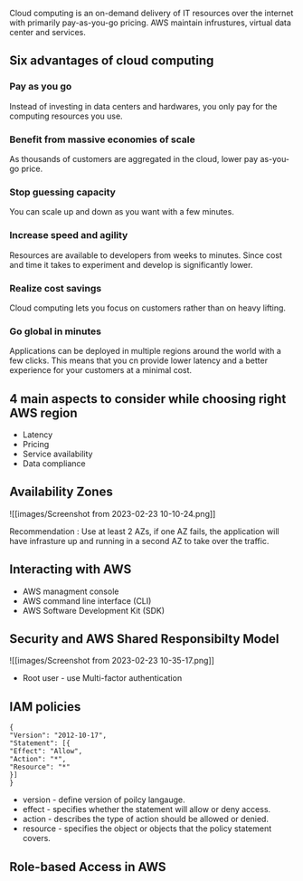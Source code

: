 Cloud computing is an on-demand delivery of IT resources over the internet with primarily pay-as-you-go pricing. AWS maintain infrustures, virtual data center and services.

## Six advantages of cloud computing

### Pay as you go

Instead of investing in data centers and hardwares, you only pay for the computing resources you use. 

### Benefit from massive economies of scale

As thousands of customers are aggregated in the cloud, lower pay as-you-go price.

### Stop guessing capacity

You can scale up and down as you want with a few minutes.

### Increase speed and agility

Resources are available to developers from weeks to minutes. Since cost and time it takes to experiment and develop is significantly lower.

### Realize cost savings

Cloud computing lets you focus on customers rather than on heavy lifting. 

### Go global in minutes

Applications can be deployed in multiple regions around the world with a few clicks. This means that you cn provide lower latency and a better experience for your customers at a minimal cost.


## 4 main aspects to consider while choosing right AWS region

- Latency
- Pricing
- Service availability
- Data compliance

## Availability Zones

![[images/Screenshot from 2023-02-23 10-10-24.png]]

Recommendation : Use at least 2 AZs, if one AZ fails, the application will have infrasture up and running in a second AZ to take over the traffic.

## Interacting with AWS

- AWS managment console
- AWS command line interface (CLI)
- AWS Software Development Kit (SDK)

## Security and AWS Shared Responsibilty Model

![[images/Screenshot from 2023-02-23 10-35-17.png]]

- Root user - use Multi-factor authentication

## IAM policies

```
{  
"Version": "2012-10-17",  
"Statement": [{  
"Effect": "Allow",  
"Action": "*",  
"Resource": "*"  
}]  
}
```

- version - define version of poilcy langauge. 
- effect - specifies whether the statement will allow or deny access. 
- action - describes the type of action should be allowed or denied.
- resource - specifies the object or objects that the policy statement covers.

## Role-based Access in AWS

